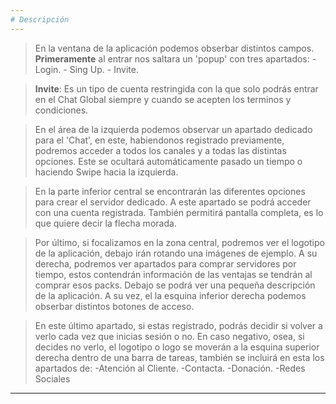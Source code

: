 ```yaml
---
# Descripción  
---
```


> En la ventana de la aplicación podemos obserbar distintos campos.
**Primeramente** al entrar nos saltara un 'popup' con tres apartados:
    - Login.
    - Sing Up.
    - Invite.
    
>**Invite**: Es un tipo de cuenta restringida con la que solo podrás entrar en el Chat Global siempre y cuando se acepten los terminos y condiciones.

>En el área de la izquierda podemos observar un apartado dedicado para el 'Chat', en este, habiendonos registrado previamente, podremos acceder a todos los canales y a todas las distintas opciones.
Este se ocultará automáticamente pasado un tiempo o haciendo Swipe hacia la izquierda.

>En la parte inferior central se encontrarán las diferentes opciones para crear el servidor dedicado.
A este apartado se podrá acceder con una cuenta registrada.
También permitirá pantalla completa, es lo que quiere decir la flecha morada.

>Por último, si focalizamos en la zona central, podremos ver el logotipo de la aplicación, debajo irán rotando una imágenes de ejemplo.
A su derecha, podremos ver apartados para comprar servidores por tiempo, estos contendrán información de las ventajas se tendrán al comprar esos packs.
Debajo se podrá ver una pequeña descripción de la aplicación.
A su vez, el la esquina inferior derecha podemos obserbar distintos botones de acceso.

>En este último apartado, si estas registrado, podrás decidir si volver a verlo cada vez que inicias sesión o no.
En caso negativo, osea, si decides no verlo, el logotipo o logo se moverán a la esquina superior derecha dentro de una barra de tareas, también se incluirá en esta los apartados de:
 -Atención al Cliente.
 -Contacta.
 -Donación.
 -Redes Sociales
---
